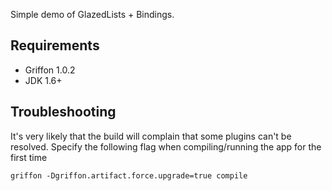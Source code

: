 Simple demo of GlazedLists + Bindings.

Requirements
------------

 * Griffon 1.0.2
 * JDK 1.6+

Troubleshooting
---------------

It's very likely that the build will complain that some plugins can't be resolved.
Specify the following flag when compiling/running the app for the first time

    griffon -Dgriffon.artifact.force.upgrade=true compile


